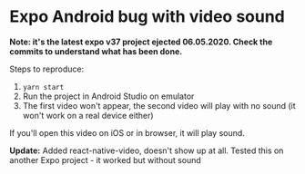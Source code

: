 # Expo Android bug with video sound

**Note: it's the latest expo v37 project ejected 06.05.2020. Check the commits to understand what has been done.**

Steps to reproduce:

1. `yarn start`
2. Run the project in Android Studio on emulator
3. The first video won't appear, the second video will play with no sound (it won't work on a real device either)

If you'll open this video on iOS or in browser, it will play sound.

**Update:** Added react-native-video, doesn't show up at all. Tested this on another Expo project - it worked but without sound
